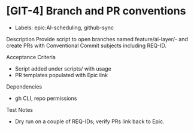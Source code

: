 # [GIT-4] Branch and PR conventions

- Labels: epic:AI-scheduling, github-sync

Description
Provide script to open branches named feature/ai-layer/<req-id>-<slug> and create PRs with Conventional Commit subjects including REQ-ID.

Acceptance Criteria
- Script added under scripts/ with usage
- PR templates populated with Epic link

Dependencies
- gh CLI, repo permissions

Test Notes
- Dry run on a couple of REQ-IDs; verify PRs link back to Epic.
